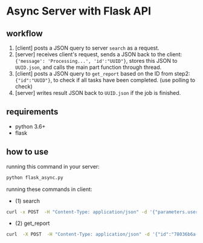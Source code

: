 # Async Server with Flask API


## workflow

1. [client] posts a JSON query to server `search` as a request.
2. [server] receives client's request, sends a JSON back to the client: `{'message': 'Processing...', 'id':"UUID"}`, stores this JSON to `UUID.json`, and calls the main part function through thread.
3. [client] posts a JSON query to `get_report` based on the ID from step2: `{"id":"UUID"}`,  to check if all tasks have been completed. (use polling to check)
4. [server] writes result JSON back to `UUID.json` if the job is finished.

## requirements

- python 3.6+
- flask


## how to use

running this command in your server:
```sh
python flask_async.py
```


running these commands in client:

- (1) search
```sh
curl -x POST  -H "Content-Type: application/json" -d '{"parameters.user-define.session-id":"7892239","start-time":{"$gte":"2022-09-20 09:50","$lte":"2022-09-20 10:25"}}'  http://localhost:7733/search
```


- (2) get_report
```sh
curl  -X POST  -H "Content-Type: application/json" -d '{"id":"78036b6a-d0bd-4464-b91e-909cf0489135"}'  http://localhost:7733/get_report
```





